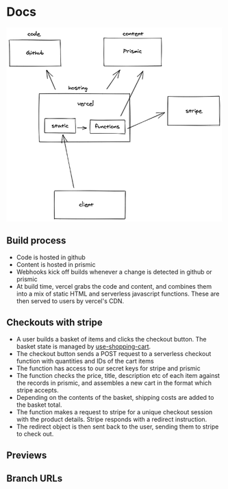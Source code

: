 # Docs

![architecture](./architecture.png)

## Build process

- Code is hosted in github
- Content is hosted in prismic
- Webhooks kick off builds whenever a change is detected in github or prismic
- At build time, vercel grabs the code and content, and combines them into a mix of static HTML and serverless javascript functions. These are then served to users by vercel's CDN.

## Checkouts with stripe

- A user builds a basket of items and clicks the checkout button. The basket state is managed by [use-shopping-cart](https://useshoppingcart.com/).
- The checkout button sends a POST request to a serverless checkout function with quantities and IDs of the cart items
- The function has access to our secret keys for stripe and prismic
- The function checks the price, title, description etc of each item against the records in prismic, and assembles a new cart in the format which stripe accepts.
- Depending on the contents of the basket, shipping costs are added to the basket total.
- The function makes a request to stripe for a unique checkout session with the product details. Stripe responds with a redirect instruction.
- The redirect object is then sent back to the user, sending them to stripe to check out.

## Previews

## Branch URLs
